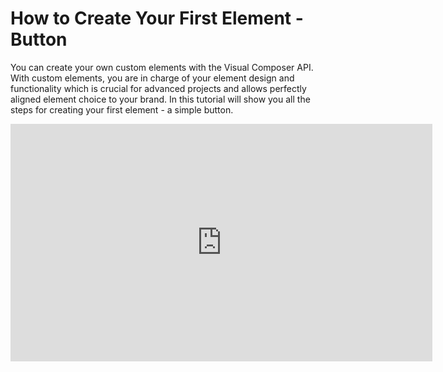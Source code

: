 # How to Create Your First Element - Button

You can create your own custom elements with the Visual Composer API. With custom elements, you are in charge of your element design and functionality which is crucial for advanced projects and allows perfectly aligned element choice to your brand.
In this tutorial will show you all the steps for creating your first element - a simple button. 

<iframe width="675" height="380" src="https://www.youtube.com/embed/oTyJUXkdhjw" frameborder="0" allow="accelerometer; autoplay; encrypted-media; gyroscope; picture-in-picture" allowfullscreen></iframe>